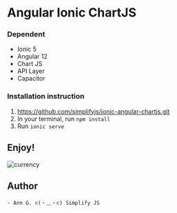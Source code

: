 # Angular Ionic ChartJS

### Dependent 
- Ionic 5
- Angular 12
- Chart JS
- API Layer
- Capacitor

### Installation instruction

1. https://github.com/simplifyjs/ionic-angular-chartjs.git
2. In your terminal, run `npm install`
3. Run `ionic serve` 

## Enjoy!
![currency](https://user-images.githubusercontent.com/29340294/176982102-1ca009c8-4335-424c-b68f-42b97c9bf2b1.jpg)


## Author
    - Ann G. ⊂(・﹏・⊂) Simplify JS
